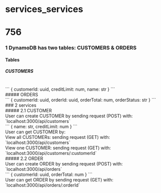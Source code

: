 # services_services
# 756

### 1 DynamoDB has two tables: CUSTOMERS & ORDERS
#### Tables
##### CUSTOMERS
<br>
```
{
    customerId: uuid,
    creditLimit: num,
    name: str
}
```
<br>
##### ORDERS
<br>
```
{
    customerId: uuid,
    orderId: uuid,
    orderTotal: num,
    orderStatus: str
}
```
<br>
### 2 services
<br>
##### 2.1 CUSTOMER
<br>
User can create CUSTOMER by sending request (POST) with: `localhost:3000/api/customers`
<br>
```
{
    name: str,
    creditLimit: num
}
```
<br>
User can get CUSTOMER by:
<br>
View all CUSTOMERs: sending request (GET) with: `localhost:3000/api/customers`
<br>
View one CUSTOMER: sending request (GET) with: `localhost:3000/api/customers/:customerId`
<br>
##### 2.2 ORDER
<br>
User can create ORDER by sending request (POST) with: `localhost:3000/api/orders`
<br>
```
{
    customerId: uuid,
    orderTotal: num
}
```
<br>
User can get ORDER by sending request (GET) with: `localhost:3000/api/orders/:orderId`